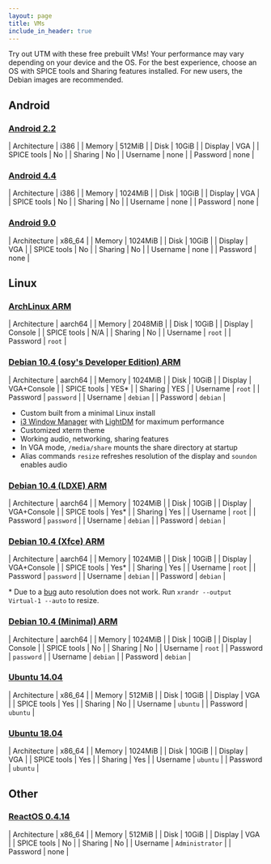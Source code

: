 ```yaml
---
layout: page
title: VMs
include_in_header: true
---
```


Try out UTM with these free prebuilt VMs! Your performance may vary depending on your device and the OS. For the best experience, choose an OS with SPICE tools and Sharing features installed. For new users, the Debian images are recommended.

## Android

### [Android 2.2](https://github.com/utmapp/vm-downloads/releases/download/android-x86-2.2/Android-2.2.utm.zip)

| Architecture | i386            |
| Memory       | 512MiB          |
| Disk         | 10GiB           |
| Display      | VGA             |
| SPICE tools  | No              |
| Sharing      | No              |
| Username     | none            |
| Password     | none            |

### [Android 4.4](https://github.com/utmapp/vm-downloads/releases/download/android-x86-4.4/Android-4.4.utm.zip)

| Architecture | i386            |
| Memory       | 1024MiB         |
| Disk         | 10GiB           |
| Display      | VGA             |
| SPICE tools  | No              |
| Sharing      | No              |
| Username     | none            |
| Password     | none            |

### [Android 9.0](https://github.com/utmapp/vm-downloads/releases/download/android-x86-9.0/Android-9.0.utm.zip)

| Architecture | x86_64          |
| Memory       | 1024MiB         |
| Disk         | 10GiB           |
| Display      | VGA             |
| SPICE tools  | No              |
| Sharing      | No              |
| Username     | none            |
| Password     | none            |

## Linux

### [ArchLinux ARM](https://github.com/utmapp/vm-downloads/releases/download/archlinux-arm64/ArchLinuxARM-UTM.zip)

| Architecture | aarch64         |
| Memory       | 2048MiB         |
| Disk         | 10GiB           |
| Display      | Console         |
| SPICE tools  | N/A             |
| Sharing      | No              |
| Username     | `root`          |
| Password     | `root`          |

### [Debian 10.4 (osy's Developer Edition) ARM](https://github.com/utmapp/vm-downloads/releases/download/debian-10.4-osy/Debian-osy-UTM.zip)

| Architecture | aarch64         |
| Memory       | 1024MiB         |
| Disk         | 10GiB           |
| Display      | VGA+Console     |
| SPICE tools  | YES\*           |
| Sharing      | YES             |
| Username     | `root`          |
| Password     | `password`      |
| Username     | `debian`        |
| Password     | `debian`        |

* Custom built from a minimal Linux install
* [i3 Window Manager](https://i3wm.org) with [LightDM](https://wiki.debian.org/LightDM) for maximum performance
* Customized xterm theme
* Working audio, networking, sharing features
* In VGA mode, `/media/share` mounts the share directory at startup
* Alias commands `resize` refreshes resolution of the display and `soundon` enables audio

### [Debian 10.4 (LDXE) ARM](https://github.com/utmapp/vm-downloads/releases/download/debian-10.4-ldxe/Debian-ARM-LXDE-UTM.zip)

| Architecture | aarch64         |
| Memory       | 1024MiB         |
| Disk         | 10GiB           |
| Display      | VGA+Console     |
| SPICE tools  | Yes\*           |
| Sharing      | Yes             |
| Username     | `root`          |
| Password     | `password`      |
| Username     | `debian`        |
| Password     | `debian`        |

### [Debian 10.4 (Xfce) ARM](https://github.com/utmapp/vm-downloads/releases/download/debian-10.4-xfce/Debian-ARM-Xfce-UTM.zip)

| Architecture | aarch64         |
| Memory       | 1024MiB         |
| Disk         | 10GiB           |
| Display      | VGA+Console     |
| SPICE tools  | Yes\*           |
| Sharing      | Yes             |
| Username     | `root`          |
| Password     | `password`      |
| Username     | `debian`        |
| Password     | `debian`        |

\* Due to a [bug](https://bugzilla.redhat.com/show_bug.cgi?id=1290586) auto resolution does not work. Run `xrandr --output Virtual-1 --auto` to resize.

### [Debian 10.4 (Minimal) ARM](https://github.com/utmapp/vm-downloads/releases/download/debian-10.4/Debian-ARM-UTM.zip)

| Architecture | aarch64         |
| Memory       | 1024MiB         |
| Disk         | 10GiB           |
| Display      | Console         |
| SPICE tools  | No              |
| Sharing      | No              |
| Username     | `root`          |
| Password     | `password`      |
| Username     | `debian`        |
| Password     | `debian`        |

### [Ubuntu 14.04](https://github.com/utmapp/vm-downloads/releases/download/ubuntu-14.04/Ubuntu-14.04.utm.zip)

| Architecture | x86_64          |
| Memory       | 512MiB          |
| Disk         | 10GiB           |
| Display      | VGA             |
| SPICE tools  | Yes             |
| Sharing      | No              |
| Username     | `ubuntu`        |
| Password     | `ubuntu`        |

### [Ubuntu 18.04](https://github.com/utmapp/vm-downloads/releases/download/ubuntu-18.04/Ubuntu-18.04.utm.7z)

| Architecture | x86_64          |
| Memory       | 1024MiB         |
| Disk         | 10GiB           |
| Display      | VGA             |
| SPICE tools  | Yes             |
| Sharing      | Yes             |
| Username     | `ubuntu`        |
| Password     | `ubuntu`        |

## Other

### [ReactOS 0.4.14](https://github.com/utmapp/vm-downloads/releases/download/reactos-0.4.14-RC10/ReactOS.utm.zip)

| Architecture | x86_64          |
| Memory       | 512MiB          |
| Disk         | 10GiB           |
| Display      | VGA             |
| SPICE tools  | No              |
| Sharing      | No              |
| Username     | `Administrator` |
| Password     | none            |
